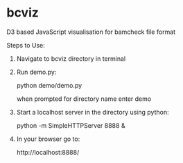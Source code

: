 bcviz
=====

D3 based JavaScript visualisation for bamcheck file format


Steps to Use:

1. Navigate to bcviz directory in terminal
2. Run demo.py:

	python demo/demo.py

	when prompted for directory name enter demo

3. Start a localhost server in the directory using python:

	python -m SimpleHTTPServer 8888 &

4. In your browser go to: 
	
	http://localhost:8888/